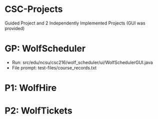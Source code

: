 # CSC-Projects
Guided Project and 2 Independently Implemented Projects (GUI was provided)

# GP: WolfScheduler
* Run: src/edu/ncsu/csc216/wolf_scheduler/ui/WolfSchedulerGUI.java
* File prompt: test-files/course_records.txt

# P1: WolfHire


# P2: WolfTickets
